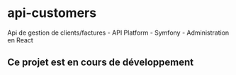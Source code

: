 # api-customers
Api de gestion de clients/factures - API Platform - Symfony - Administration en React


## Ce projet est en cours de développement

